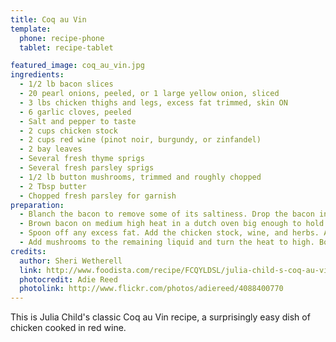 ```yaml
---
title: Coq au Vin
template:
  phone: recipe-phone
  tablet: recipe-tablet

featured_image: coq_au_vin.jpg
ingredients:
  - 1/2 lb bacon slices
  - 20 pearl onions, peeled, or 1 large yellow onion, sliced
  - 3 lbs chicken thighs and legs, excess fat trimmed, skin ON
  - 6 garlic cloves, peeled
  - Salt and pepper to taste
  - 2 cups chicken stock
  - 2 cups red wine (pinot noir, burgundy, or zinfandel)
  - 2 bay leaves
  - Several fresh thyme sprigs
  - Several fresh parsley sprigs
  - 1/2 lb button mushrooms, trimmed and roughly chopped
  - 2 Tbsp butter
  - Chopped fresh parsley for garnish
preparation:
  - Blanch the bacon to remove some of its saltiness. Drop the bacon into a saucepan of cold water, covered by a couple of inches. Bring to a boil, simmer for 5 minutes, drain. Rinse in cold water, pat dry with paper towels. Cut the bacon into 1 inch by 1/4 inch pieces.
  - Brown bacon on medium high heat in a dutch oven big enough to hold the chicken, about 10 minutes. Remove the cooked bacon, set aside. Keep the bacon fat in the pan. Working in batches if necessary, add onions and chicken, skin side down. Brown the chicken well, on all sides, about 10 minutes. Halfway through the browning, add the garlic and sprinkle the chicken with salt and pepper.
  - Spoon off any excess fat. Add the chicken stock, wine, and herbs. Add back the bacon. Lower heat to a simmer. Cover and cook for 20 minutes, or until chicken is tender and cooked through. Remove chicken and onions to a separate platter. Remove the bay leaves, herb sprigs, garlic, and discard.
  - Add mushrooms to the remaining liquid and turn the heat to high. Boil quickly and reduce the liquid by three fourths until it becomes thick and saucy. Lower the heat, stir in the butter. Return the chicken and onions to the pan to reheat and coat with sauce. Adjust seasoning. Garnish with parsley and serve with potatoes or egg noodles.
credits:
  author: Sheri Wetherell
  link: http://www.foodista.com/recipe/FCQYLDSL/julia-child-s-coq-au-vin
  photocredit: Adie Reed
  photolink: http://www.flickr.com/photos/adiereed/4088400770
---
```


This is Julia Child's classic Coq au Vin recipe, a surprisingly easy dish of chicken cooked in red wine.
